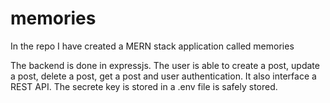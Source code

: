 # memories

In the repo I have created a MERN stack application called memories

The backend is done in expressjs. The user is able to create a post, update a post, delete a post, get a post and user authentication.
It also interface a REST API.
The secrete key is stored in a .env file is safely stored.
